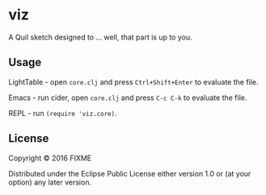 # viz

A Quil sketch designed to ... well, that part is up to you.

## Usage

LightTable - open `core.clj` and press `Ctrl+Shift+Enter` to evaluate the file.

Emacs - run cider, open `core.clj` and press `C-c C-k` to evaluate the file.

REPL - run `(require 'viz.core)`.

## License

Copyright © 2016 FIXME

Distributed under the Eclipse Public License either version 1.0 or (at
your option) any later version.
